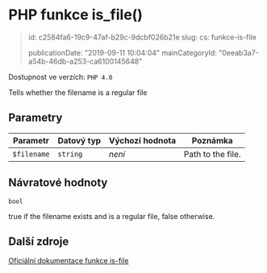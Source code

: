 PHP funkce is_file()
====================

> id: c2584fa6-19c9-47af-b29c-9dcbf026b21e
> slug:
> 	cs: funkce-is-file
>
> publicationDate: "2019-09-11 10:04:04"
> mainCategoryId: "0eeab3a7-a54b-46db-a253-ca6100145648"

Dostupnost ve verzích: `PHP 4.0`

Tells whether the filename is a regular file


Parametry
--------------

| Parametr | Datový typ | Výchozí hodnota | Poznámka |
|-----|-----|-----|-----|
| `$filename` | `string` | *není* | Path to the file. |


Návratové hodnoty
----------------

`bool`

true if the filename exists and is a regular file, false
otherwise.

Další zdroje
------------

[Oficiální dokumentace funkce is-file](https://www.php.net/manual/en/function.is-file.php)
